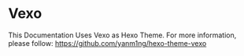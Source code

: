 # Vexo

This Documentation Uses Vexo as Hexo Theme. 
For more information, please follow: https://github.com/yanm1ng/hexo-theme-vexo